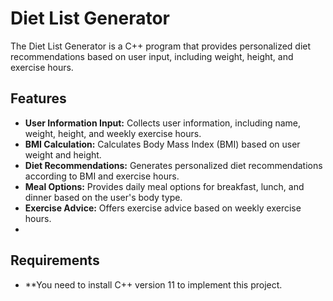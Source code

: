 # Diet List Generator

The Diet List Generator is a C++ program that provides personalized diet recommendations based on user input, including weight, height, and exercise hours.

## Features

- **User Information Input:** Collects user information, including name, weight, height, and weekly exercise hours.
- **BMI Calculation:** Calculates Body Mass Index (BMI) based on user weight and height.
- **Diet Recommendations:** Generates personalized diet recommendations according to BMI and exercise hours.
- **Meal Options:** Provides daily meal options for breakfast, lunch, and dinner based on the user's body type.
- **Exercise Advice:** Offers exercise advice based on weekly exercise hours.
- 
## Requirements 

- **You need to install C++ version 11 to implement this project.

